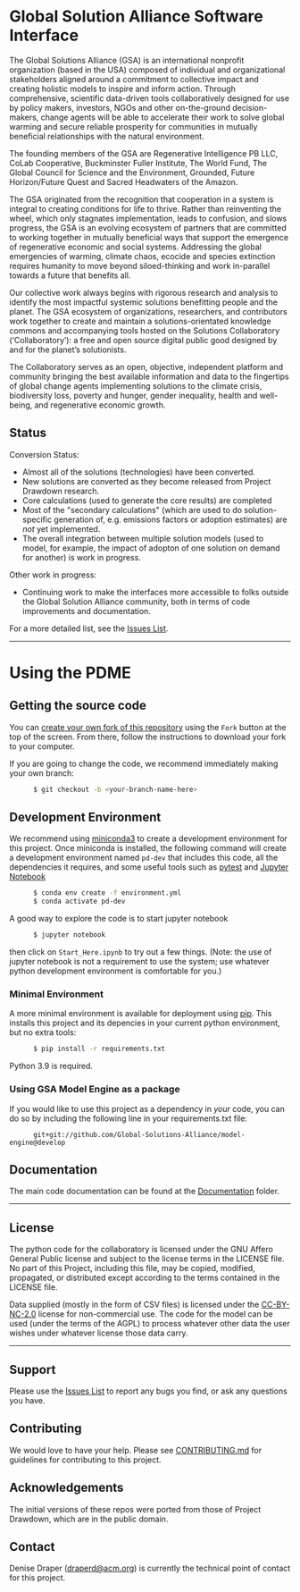 # Global Solution Alliance Software Interface

The Global Solutions Alliance (GSA) is an international nonprofit organization (based in the USA) composed of individual and organizational stakeholders aligned around a commitment to collective impact and creating holistic models to inspire and inform action. Through comprehensive, scientific data-driven tools collaboratively designed for use by policy makers, investors, NGOs and other on-the-ground decision-makers, change agents will be able to accelerate their work to solve global warming and secure reliable prosperity for communities in mutually beneficial relationships with the natural environment. 

The founding members of the GSA are Regenerative Intelligence PB LLC, CoLab Cooperative, Buckminster Fuller Institute, The World Fund, The Global Council for Science and the Environment, Grounded, Future Horizon/Future Quest and Sacred Headwaters of the Amazon.

The GSA originated from the recognition that cooperation in a system is integral to creating conditions for life to thrive. Rather than reinventing the wheel, which only stagnates implementation, leads to confusion, and slows progress, the GSA is an evolving ecosystem of partners that are committed to working together in mutually beneficial ways that support the emergence of regenerative economic and social systems. Addressing the global emergencies of warming, climate chaos, ecocide and species extinction requires humanity to move beyond siloed-thinking and work in-parallel towards a future that benefits all. 

Our collective work always begins with rigorous research and analysis to identify the most impactful systemic solutions benefitting people and the planet. The GSA ecosystem of organizations, researchers, and contributors work together to create and maintain a solutions-orientated knowledge commons and accompanying tools hosted on the Solutions Collaboratory (‘Collaboratory’): a free and open source digital public good designed by and for the planet’s solutionists. 

The Collaboratory serves as an open, objective, independent platform and community bringing the best available information and data to the fingertips of global change agents implementing solutions to the climate crisis, biodiversity loss, poverty and hunger, gender inequality, health and well-being, and regenerative economic growth.  

## Status

Conversion Status:
  * Almost all of the solutions (technologies) have been converted.
  * New solutions are converted as they become released from Project Drawdown research.
  * Core calculations (used to generate the core results) are completed
  * Most of the "secondary calculations" (which are used to do solution-specific generation of, e.g. emissions factors or adoption estimates) are _not_ yet implemented.
  * The overall integration between multiple solution models (used to model, for example, the impact of adopton of one solution on demand for another) is work in progress.

Other work in progress:
  * Continuing work to make the interfaces more accessible to folks outside the Global Solution Alliance community, both in terms of code improvements and documentation.

For a more detailed list, see the [Issues List](https://github.com/Global-Solutions-Alliance/model-engine/issues).

---
# Using the PDME

## Getting the source code


You can [create your own fork of this repository](https://docs.github.com/en/get-started/quickstart/fork-a-repo)
using the `Fork` button at the top of the screen.  From there, follow the instructions to download your fork to your computer.


If you are going to change the code, we recommend immediately making your own branch:
```sh
      $ git checkout -b <your-branch-name-here>
```


## Development Environment

We recommend using [miniconda3](https://docs.conda.io/en/latest/miniconda.html) to create a development environment for this project.
Once miniconda is installed, the following command will create a development environment named `pd-dev` that includes this code, all the
dependencies it requires, and some useful tools such as [pytest](https://pytest.org) and [Jupyter Notebook](https://jupyter-notebook.readthedocs.io/en/stable/)

```sh
      $ conda env create -f environment.yml
      $ conda activate pd-dev
```

A good way to explore the code is to start jupyter notebook

```sh
      $ jupyter notebook
```

then click on `Start_Here.ipynb` to try out a few things.   (Note: the use of jupyter notebook is not a requirement to use the system; use whatever python
development environment is comfortable for you.)

### Minimal Environment

A more minimal environment is available for deployment using [pip](https://pip.pypa.io/en/stable/user_guide/).  This installs this project and its depencies in your current python environment, but no extra tools:

```sh
      $ pip install -r requirements.txt
```

Python 3.9 is required.


### Using GSA Model Engine as a package

If you would like to use this project as a dependency in _your_ code, you can do so by including the following line in your requirements.txt file:

```
      git+git://github.com/Global-Solutions-Alliance/model-engine@develop
```


## Documentation

The main code documentation can be found at the [Documentation](https://github.com/Global-Solutions-Alliance/model-engine/tree/develop/Documentation) folder.

---

## License

The python code for the collaboratory is licensed under the GNU Affero General Public license and subject to the license terms in the LICENSE file. No part of this Project, including this file, may be copied, modified, propagated, or distributed except according to the terms contained in the LICENSE file.

Data supplied (mostly in the form of CSV files) is licensed under the [CC-BY-NC-2.0](https://creativecommons.org/licenses/by-nc/2.0/) license for non-commercial use. The code for the model can be used (under the terms of the AGPL) to process whatever other data the user wishes under whatever license those data carry.

---

## Support
Please use the [Issues List](https://github.com/Global-Solutions-Alliance/model-engine/issues) to report any bugs you find, or ask any
questions you have.


## Contributing
We would love to have your help.
Please see [CONTRIBUTING.md](https://github.com/Global-Solutions-Alliance/model-engine/blob/develop/CONTRIBUTING.md) for guidelines for contributing to this project.

## Acknowledgements

The initial versions of these repos were ported from those of Project Drawdown, which are in the public domain.

## Contact

Denise Draper (draperd@acm.org) is currently the technical point of contact for this project.

